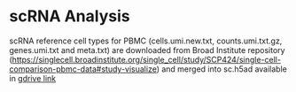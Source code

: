 # scRNA Analysis
scRNA reference cell types for PBMC (cells.umi.new.txt, counts.umi.txt.gz, genes.umi.txt and meta.txt) are downloaded from Broad Institute repository (https://singlecell.broadinstitute.org/single_cell/study/SCP424/single-cell-comparison-pbmc-data#study-visualize) and merged into sc.h5ad available in  [gdrive link](https://drive.google.com/file/d/1u3bSTjpIuOwvHsOopd0tmtlO775dK-LV/view?usp=sharing)